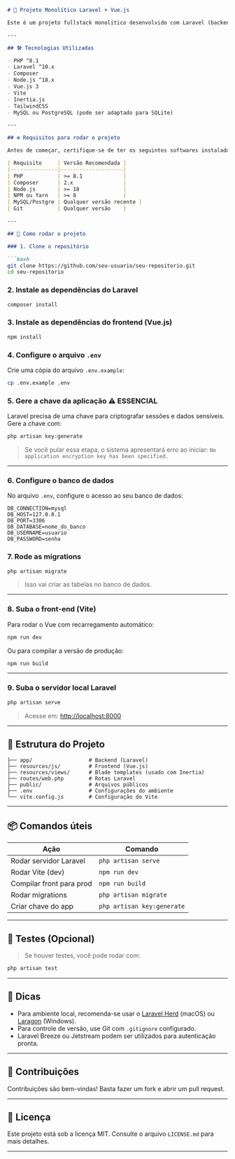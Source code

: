  

````markdown
# 🧱 Projeto Monolítico Laravel + Vue.js

Este é um projeto fullstack monolítico desenvolvido com Laravel (backend) e Vue.js (frontend), estruturado para funcionar em um único repositório e ambiente. A stack foi organizada utilizando o Inertia.js, o que permite a integração entre Vue e Laravel sem necessidade de API REST tradicional.

---

## 🛠️ Tecnologias Utilizadas

- PHP ^8.1
- Laravel ^10.x
- Composer
- Node.js ^18.x
- Vue.js 3
- Vite
- Inertia.js
- TailwindCSS
- MySQL ou PostgreSQL (pode ser adaptado para SQLite)

---

## ⚙️ Requisitos para rodar o projeto

Antes de começar, certifique-se de ter os seguintes softwares instalados:

| Requisito     | Versão Recomendada |
|---------------|--------------------|
| PHP           | >= 8.1             |
| Composer      | 2.x                |
| Node.js       | >= 18              |
| NPM ou Yarn   | >= 8               |
| MySQL/Postgre | Qualquer versão recente |
| Git           | Qualquer versão    |

---

## 🚀 Como rodar o projeto

### 1. Clone o repositório

```bash
git clone https://github.com/seu-usuario/seu-repositorio.git
cd seu-repositorio
````

### 2. Instale as dependências do Laravel

```bash
composer install
```

### 3. Instale as dependências do frontend (Vue.js)

```bash
npm install
```

### 4. Configure o arquivo `.env`

Crie uma cópia do arquivo `.env.example`:

```bash
cp .env.example .env
```

### 5. Gere a chave da aplicação ⚠️ **ESSENCIAL**

Laravel precisa de uma chave para criptografar sessões e dados sensíveis. Gere a chave com:

```bash
php artisan key:generate
```

> Se você pular essa etapa, o sistema apresentará erro ao iniciar: `No application encryption key has been specified.`

---

### 6. Configure o banco de dados

No arquivo `.env`, configure o acesso ao seu banco de dados:

```
DB_CONNECTION=mysql
DB_HOST=127.0.0.1
DB_PORT=3306
DB_DATABASE=nome_do_banco
DB_USERNAME=usuario
DB_PASSWORD=senha
```

### 7. Rode as migrations

```bash
php artisan migrate
```

> Isso vai criar as tabelas no banco de dados.

---

### 8. Suba o front-end (Vite)

Para rodar o Vue com recarregamento automático:

```bash
npm run dev
```

Ou para compilar a versão de produção:

```bash
npm run build
```

---

### 9. Suba o servidor local Laravel

```bash
php artisan serve
```

> Acesse em: [http://localhost:8000](http://localhost:8000)

---

## 📁 Estrutura do Projeto

```
├── app/                  # Backend (Laravel)
├── resources/js/         # Frontend (Vue.js)
├── resources/views/      # Blade templates (usado com Inertia)
├── routes/web.php        # Rotas Laravel
├── public/               # Arquivos públicos
├── .env                  # Configurações do ambiente
└── vite.config.js        # Configuração do Vite
```

---

## 📦 Comandos úteis

| Ação                     | Comando                    |
| ------------------------ | -------------------------- |
| Rodar servidor Laravel   | `php artisan serve`        |
| Rodar Vite (dev)         | `npm run dev`              |
| Compilar front para prod | `npm run build`            |
| Rodar migrations         | `php artisan migrate`      |
| Criar chave do app       | `php artisan key:generate` |

---

## 🧪 Testes (Opcional)

> Se houver testes, você pode rodar com:

```bash
php artisan test
```

---

## 🧃 Dicas

* Para ambiente local, recomenda-se usar o [Laravel Herd](https://herd.laravel.com/) (macOS) ou [Laragon](https://laragon.org/) (Windows).
* Para controle de versão, use Git com `.gitignore` configurado.
* Laravel Breeze ou Jetstream podem ser utilizados para autenticação pronta.

---

## 🤝 Contribuições

Contribuições são bem-vindas! Basta fazer um fork e abrir um pull request.

---

## 📝 Licença

Este projeto está sob a licença MIT. Consulte o arquivo `LICENSE.md` para mais detalhes.

---

 
 
 
